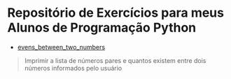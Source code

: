 # Repositório de Exercícios para meus Alunos de Programação Python

- [evens_between_two_numbers](https://github.com/rafaeltedesco/PythonExercises/tree/master/evens_between_two_numbers)

> Imprimir a lista de números pares e quantos existem entre dois números informados pelo usuário
